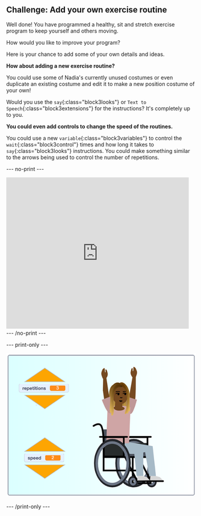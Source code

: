 ## Challenge: Add your own exercise routine

Well done! You have programmed a healthy, sit and stretch exercise program to keep yourself and others moving.

How would you like to improve your program? 

Here is your chance to add some of your own details and ideas.

**How about adding a new exercise routine?**

You could use some of Nadia's currently unused costumes or even duplicate an existing costume and edit it to make a new position costume of your own!

Would you use the `say`{:class="block3looks"} or `Text to Speech`{:class="block3extensions"} for the instructions? It's completely up to you.

**You could even add controls to change the speed of the routines.**

You could use a new `variable`{:class="block3variables"} to control the `wait`{:class="block3control"} times and how long it takes to `say`{:class="block3looks"} instructions. You could make something similar to the arrows being used to control the number of repetitions.

--- no-print ---

<div class="scratch-preview">
  <iframe src="https://scratch.mit.edu/projects/403436186/embed" allowtransparency="true" width="485" height="402" frameborder="0" scrolling="no" allowfullscreen></iframe>
</div>
--- /no-print ---

--- print-only ---

![completed challenge example](images/challenge_example.png)

--- /print-only ---
